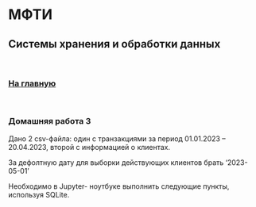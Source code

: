 # МФТИ 
## Системы хранения и обработки данных

<br>

### [На главную](https://github.com/savspit/mipt_data_storage)

<br>

### Домашняя работа 3
Дано 2 csv-файла: один с транзакциями за период 01.01.2023 – 20.04.2023, второй с информацией о клиентах.

За дефолтную дату для выборки действующих клиентов брать ‘2023-05-01’

Необходимо в Jupyter- ноутбуке выполнить следующие пункты, используя SQLite.
